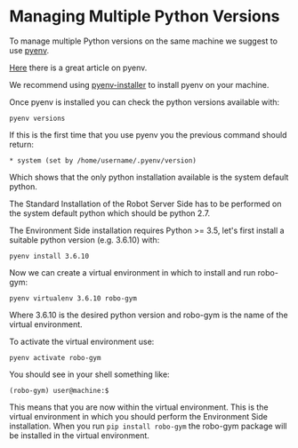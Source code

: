 # Managing Multiple Python Versions


To manage multiple Python versions on the same machine we suggest to use [pyenv](https://github.com/pyenv/pyenv).

[Here](https://realpython.com/intro-to-pyenv/) there is a great article on pyenv.

We recommend using [pyenv-installer](https://github.com/pyenv/pyenv-installer) to install pyenv on your machine.

Once pyenv is installed you can check the python versions available with:

```
pyenv versions
```

If this is the first time that you use pyenv you the previous command should return:

```
* system (set by /home/username/.pyenv/version)
```
Which shows that the only python installation available is the system default python.

The Standard Installation of the Robot Server Side has to be performed on
the system default python which should be python 2.7.

The Environment Side installation requires Python >= 3.5, let's first install a suitable python version (e.g. 3.6.10) with:

```
pyenv install 3.6.10
```

Now we can create a virtual environment in which to install and run robo-gym:

```
pyenv virtualenv 3.6.10 robo-gym
```

Where 3.6.10 is the desired python version and robo-gym is the name of the virtual
environment.

To activate the virtual environment use:

```
pyenv activate robo-gym
```

You should see in your shell something like:

```
(robo-gym) user@machine:$
```

This means that you are now within the virtual environment.
This is the virtual environment in which you should perform the Environment Side
installation. When you run `pip install robo-gym` the robo-gym package will
be installed in the virtual environment.
